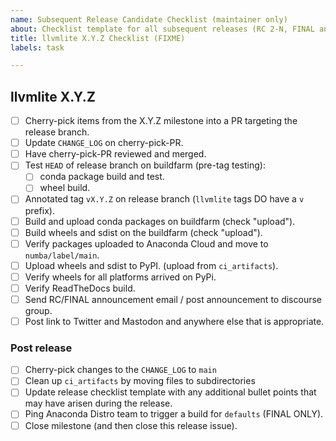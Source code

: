 ```yaml
---
name: Subsequent Release Candidate Checklist (maintainer only)
about: Checklist template for all subsequent releases (RC 2-N, FINAL and PATCH) of every series
title: llvmlite X.Y.Z Checklist (FIXME)
labels: task

---
```



## llvmlite X.Y.Z

* [ ] Cherry-pick items from the X.Y.Z milestone into a PR targeting the release branch.
* [ ] Update `CHANGE_LOG` on cherry-pick-PR.
* [ ] Have cherry-pick-PR reviewed and merged.
* [ ] Test `HEAD` of release branch on buildfarm (pre-tag testing):
  * [ ] conda package build and test.
  * [ ] wheel build.
* [ ] Annotated tag `vX.Y.Z` on release branch (`llvmlite` tags DO have a `v` prefix).
* [ ] Build and upload conda packages on buildfarm (check "upload").
* [ ] Build wheels and sdist on the buildfarm (check "upload").
* [ ] Verify packages uploaded to Anaconda Cloud and move to `numba/label/main`.
* [ ] Upload wheels and sdist to PyPI. (upload from `ci_artifacts`).
* [ ] Verify wheels for all platforms arrived on PyPi.
* [ ] Verify ReadTheDocs build.
* [ ] Send RC/FINAL announcement email / post announcement to discourse group.
* [ ] Post link to Twitter and Mastodon and anywhere else that is appropriate.

### Post release

* [ ] Cherry-pick changes to the `CHANGE_LOG` to `main`
* [ ] Clean up `ci_artifacts` by moving files to subdirectories
* [ ] Update release checklist template with any additional bullet points that
      may have arisen during the release.
* [ ] Ping Anaconda Distro team to trigger a build for `defaults` (FINAL ONLY).
* [ ] Close milestone (and then close this release issue).
